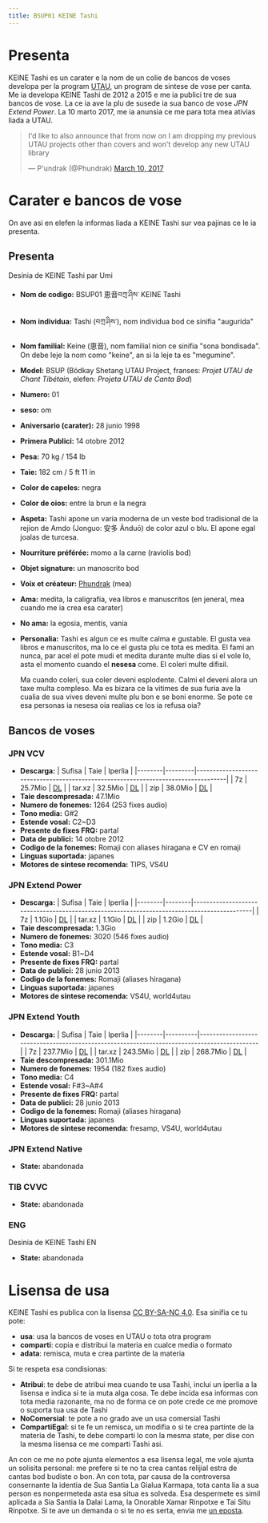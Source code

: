 ```yaml
---
title: BSUP01 KEINE Tashi
---
```

# Presenta

KEINE Tashi es un carater e la nom de un colie de bancos de voses
developa per la program [UTAU](http://utau2008.web.fc2.com/), un
program de sintese de vose per canta. Me ia developa KEINE Tashi de
2012 a 2015 e me ia publici tre de sua bancos de vose. La ce ia ave la
plu de susede ia sua banco de vose *JPN Extend Power*. La 10 marto
2017, me ia anunsia ce me para tota mea ativias liada a UTAU.

<blockquote class="twitter-tweet" data-dnt="true" data-theme="dark"><p
lang="en" dir="ltr">I&#39;d like to also announce that from now on I
am dropping my previous UTAU projects other than covers and won&#39;t
develop any new UTAU library</p>&mdash; P&#39;undrak (@Phundrak) <a
href="https://twitter.com/Phundrak/status/840174634377105408?ref_src=twsrc%5Etfw">March
10, 2017</a></blockquote> <component is="script" async
src="https://platform.twitter.com/widgets.js"
charset="utf-8"></component>

# Carater e bancos de vose
On ave asi en elefen la informas liada a KEINE Tashi sur vea pajinas
ce le ia presenta.

## Presenta
<ResponsiveImage
src="https://cdn.phundrak.com/img/UTAU/KEINE_Tashi_1024.webp"
width="1024"
preview="https://cdn.phundrak.com/img/UTAU/KEINE_Tashi_512.webp"
previewWidth="512">
Desinia de KEINE Tashi par Umi
</ResponsiveImage>

- **Nom de codigo:**  BSUP01 恵音བཀྲ་ཤིས་ KEINE Tashi
- **Nom individua:** Tashi (བཀྲ་ཤིས་), nom individua bod ce sinifia "augurida"
- **Nom familial:** Keine (恵音), nom familial nion ce sinifia "sona
  bondisada". On debe leje la nom como "keine", an si la leje ta es
  "megumine".
- **Model:** BSUP (Bödkay Shetang UTAU Project, franses: *Projet UTAU
  de Chant Tibétain*, elefen: *Projeta UTAU de Canta Bod*)
- **Numero:** 01
- **seso:** om
- **Aniversario (carater):** 28 junio 1998
- **Primera Publici:** 14 otobre 2012
- **Pesa:** 70 kg / 154 lb
- **Taie:** 182 cm / 5 ft 11 in
- **Color de capeles:** negra
- **Color de oios:** entre la brun e la negra
- **Aspeta:** Tashi apone un varia moderna de un veste bod tradisional
  de la rejion de Amdo (Jonguo: 安多 Ānduō) de color azul o blu. El
  apone egal joalas de turcesa.
- **Nourriture préférée:** momo a la carne (raviolis bod)
- **Objet signature:** un manoscrito bod
- **Voix et créateur:** [Phundrak](https://phundrak.com) (mea)
- **Ama:** medita, la caligrafia, vea libros e manuscritos (en
  jeneral, mea cuando me ia crea esa carater)
- **No ama:** la egosia, mentis, vania
- **Personalia:** Tashi es algun ce es multe calma e gustable. El
  gusta vea libros e manuscritos, ma lo ce el gusta plu ce tota es
  medita. El fami an nunca, par acel el pote mudi et medita durante
  multe dias si el vole lo, asta el momento cuando el **nesesa** come.
  El coleri multe difisil.

  Ma cuando coleri, sua coler deveni esplodente. Calmi el deveni alora
  un taxe multa compleso. Ma es bizara ce la vitimes de sua furia ave
  la cualia de sua vives deveni multe plu bon e se boni enorme. Se
  pote ce esa personas ia nesesa oia realias ce los ia refusa oia?

## Bancos de voses
### JPN VCV
-   **Descarga:**
    | Sufisa | Taie    | Iperlia                                                                           |
    |--------|---------|-----------------------------------------------------------------------------------|
    | 7z     | 25.7Mio | [DL](https://cdn.phundrak.com/files/KeineTashi/BSUP01_KEINE_Tashi_JPN_VCV.7z)     |
    | tar.xz | 32.5Mio | [DL](https://cdn.phundrak.com/files/KeineTashi/BSUP01_KEINE_Tashi_JPN_VCV.tar.xz) |
    | zip    | 38.0Mio | [DL](https://cdn.phundrak.com/files/KeineTashi/BSUP01_KEINE_Tashi_JPN_VCV.zip)    |
-   **Taie descompresada:** 47.1Mio
-   **Numero de fonemes:** 1264 (253 fixes audio)
-   **Tono media:** G#2
-   **Estende vosal:** C2~D3
-   **Presente de fixes FRQ:** partal
-   **Data de publici:** 14 otobre 2012
-   **Codigo de la fonemes:** Romaji con aliases hiragana e CV en
    romaji
-   **Linguas suportada:** japanes
-   **Motores de sintese recomenda:** TIPS, VS4U

### JPN Extend Power
-   **Descarga:**
    | Sufisa | Taie   | Iperlia                                                                                    |
    |--------|--------|--------------------------------------------------------------------------------------------|
    | 7z     | 1.1Gio | [DL](https://cdn.phundrak.com/files/KeineTashi/BSUP01_KEINE_Tashi_JPN_Extend_Power.7z)     |
    | tar.xz | 1.1Gio | [DL](https://cdn.phundrak.com/files/KeineTashi/BSUP01_KEINE_Tashi_JPN_Extend_Power.tar.xz) |
    | zip    | 1.2Gio | [DL](https://cdn.phundrak.com/files/KeineTashi/BSUP01_KEINE_Tashi_JPN_Extend_Power.zip)    |
-   **Taie descompresada:** 1.3Gio
-   **Numero de fonemes:** 3020 (546 fixes audio)
-   **Tono media:** C3
-   **Estende vosal:** B1~D4
-   **Presente de fixes FRQ:** partal
-   **Data de publici:** 28 junio 2013
-   **Codigo de la fonemes:** Romaji (aliases hiragana)
-   **Linguas suportada:** japanes
-   **Motores de sintese recomenda:** VS4U, world4utau

### JPN Extend Youth

-   **Descarga:**
    | Sufisa | Taie     | Iperlia                                                                                    |
    |--------|----------|--------------------------------------------------------------------------------------------|
    | 7z     | 237.7Mio | [DL](https://cdn.phundrak.com/files/KeineTashi/BSUP01_KEINE_Tashi_JPN_Extend_Youth.7z)     |
    | tar.xz | 243.5Mio | [DL](https://cdn.phundrak.com/files/KeineTashi/BSUP01_KEINE_Tashi_JPN_Extend_Youth.tar.xz) |
    | zip    | 268.7Mio | [DL](https://cdn.phundrak.com/files/KeineTashi/BSUP01_KEINE_Tashi_JPN_Extend_Youth.zip)    |
-   **Taie descompresada:** 301.1Mio
-   **Numero de fonemes:** 1954 (182 fixes audio)
-   **Tono media:** C4
-   **Estende vosal:** F#3~A#4
-   **Presente de fixes FRQ:** partal
-   **Data de publici:** 28 junio 2013
-   **Codigo de la fonemes:** Romaji (aliases hiragana)
-   **Linguas suportada:** japanes
-   **Motores de sintese recomenda:** fresamp, VS4U, world4utau

### JPN Extend Native
-   **State:** abandonada

### TIB CVVC
-   **State:** abandonada

### ENG

<ResponsiveImage
src="https://cdn.phundrak.com/img/UTAU/KEINE_Tashi_EN_673.webp"
width="673"
preview="https://cdn.phundrak.com/img/UTAU/KEINE_Tashi_EN_246.webp"
previewWidth="300">
Desinia de KEINE Tashi EN
</ResponsiveImage>

-   **State:** abandonada

# Lisensa de usa
KEINE Tashi es publica con la lisensa [CC BY-SA-NC
4.0](https://creativecommons.org/licenses/by-nc-sa/4.0/). Esa sinifia
ce tu pote:
- **usa**: usa la bancos de voses en UTAU o tota otra program
- **comparti**: copia e distribui la materia en cualce media o formato
- **adata**: remisca, muta e crea partinte de la materia

Si te respeta esa condisionas:
- **Atribui**: te debe de atribui mea cuando te usa Tashi, inclui un
  iperlia a la lisensa e indica si te ia muta alga cosa. Te debe
  incida esa informas con tota media razonante, ma no de forma ce on
  pote crede ce me promove o suporta tua usa de Tashi
- **NoComersial**: te pote a no grado ave un usa comersial Tashi
- **CompartiEgal**: si te fe un remisca, un modifia o si te crea
  partinte de la materia de Tashi, te debe comparti lo con la mesma
  state, per dise con la mesma lisensa ce me comparti Tashi asi.

An con ce me no pote ajunta elementos a esa lisensa legal, me vole
ajunta un solisita personal: me prefere si te no ta crea cantas
relijial estra de cantas bod budiste o bon. An con tota, par causa de
la controversa consernante la identia de Sua Santia La Gialua Karmapa,
tota canta lia a sua person es nonpermeteda asta esa situa es solveda.
Esa despermete es simil aplicada a Sia Santia la Dalai Lama, la
Onorable Xamar Rinpotxe e Tai Situ Rinpotxe. Si te ave un demanda o si
te no es serta, envia me [un eposta](mailto:lucien@phundrak.com).
